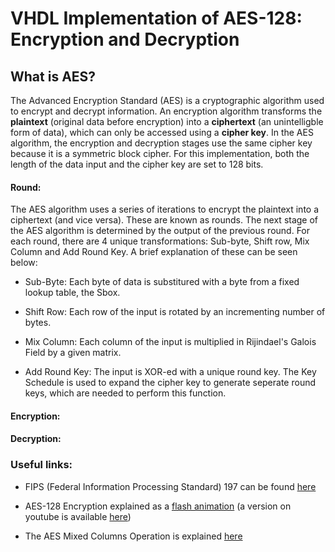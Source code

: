 # VHDL Implementation of AES-128: Encryption and Decryption

## What is AES?

The Advanced Encryption Standard (AES) is a cryptographic algorithm used to encrypt and decrypt information. An encryption algorithm transforms the **plaintext** (original data before encryption) into a **ciphertext** (an unintelligble form of data), which can only be accessed using a **cipher key**. In the AES algorithm, the encryption and decryption stages use the same cipher key because it is a symmetric block cipher. For this implementation, both the length of the data input and the cipher key are set to 128 bits.

#### Round:

The AES algorithm uses a series of iterations to encrypt the plaintext into a ciphertext (and vice versa). These are known as rounds. The next stage of the AES algorithm is determined by the output of the previous round. For each round, there are 4 unique transformations: Sub-byte, Shift row, Mix Column and Add Round Key. A brief explanation of these can be seen below:

- Sub-Byte: Each byte of data is substitured with a byte from a fixed lookup table, the Sbox.

- Shift Row: Each row of the input is rotated by an incrementing number of bytes.

- Mix Column: Each column of the input is multiplied in Rijindael's Galois Field by a given matrix.

- Add Round Key: The input is XOR-ed with a unique round key. The Key Schedule is used to expand the cipher key to generate seperate round keys, which are needed to perform this function.

#### Encryption:

#### Decryption:



### Useful links:

- FIPS (Federal Information Processing Standard) 197 can be found [here](https://nvlpubs.nist.gov/nistpubs/FIPS/NIST.FIPS.197.pdf)

- AES-128 Encryption explained as a [flash animation](https://formaestudio.com/rijndaelinspector/archivos/Rijndael_Animation_v4_eng-html5.html) (a version on youtube is available [here](https://www.youtube.com/watch?v=gP4PqVGudtg&t=48s))

- The AES Mixed Columns Operation is explained [here](https://www.angelfire.com/biz7/atleast/mix_columns.pdf)